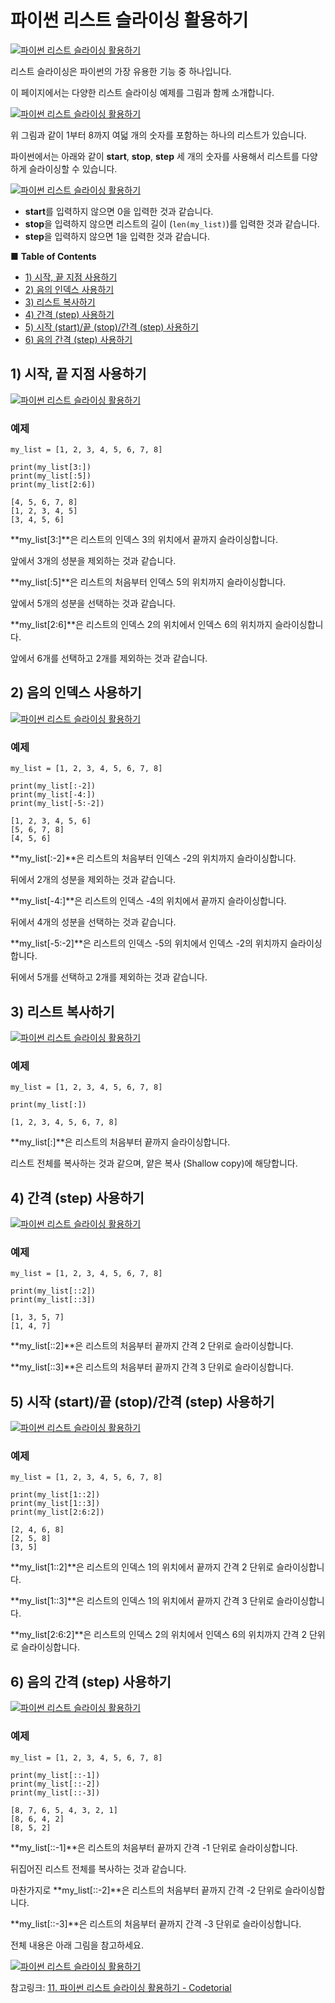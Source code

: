 # 파이썬 리스트 슬라이싱 활용하기

[![파이썬 리스트 슬라이싱 활용하기](https://codetorial.net/tips_and_examples/_images/list_slicing_00.png)](https://codetorial.net/tips_and_examples/_images/list_slicing_00.png)



리스트 슬라이싱은 파이썬의 가장 유용한 기능 중 하나입니다.

이 페이지에서는 다양한 리스트 슬라이싱 예제를 그림과 함께 소개합니다.

[![파이썬 리스트 슬라이싱 활용하기](https://codetorial.net/tips_and_examples/_images/list_slicing_01.png)](https://codetorial.net/tips_and_examples/_images/list_slicing_01.png)

위 그림과 같이 1부터 8까지 여덟 개의 숫자를 포함하는 하나의 리스트가 있습니다.

파이썬에서는 아래와 같이 **start**, **stop**, **step** 세 개의 숫자를 사용해서 리스트를 다양하게 슬라이싱할 수 있습니다.

[![파이썬 리스트 슬라이싱 활용하기](https://codetorial.net/tips_and_examples/_images/list_slicing_02.png)](https://codetorial.net/tips_and_examples/_images/list_slicing_02.png)

- **start**를 입력하지 않으면 0을 입력한 것과 같습니다.
- **stop**을 입력하지 않으면 리스트의 길이 (`len(my_list)`)를 입력한 것과 같습니다.
- **step**을 입력하지 않으면 1을 입력한 것과 같습니다.

■ **Table of Contents**

- [1) 시작, 끝 지점 사용하기](https://codetorial.net/tips_and_examples/list_slicing.html#id2)
- [2) 음의 인덱스 사용하기](https://codetorial.net/tips_and_examples/list_slicing.html#id4)
- [3) 리스트 복사하기](https://codetorial.net/tips_and_examples/list_slicing.html#id6)
- [4) 간격 (step) 사용하기](https://codetorial.net/tips_and_examples/list_slicing.html#step)
- [5) 시작 (start)/끝 (stop)/간격 (step) 사용하기](https://codetorial.net/tips_and_examples/list_slicing.html#start-stop-step)
- [6) 음의 간격 (step) 사용하기](https://codetorial.net/tips_and_examples/list_slicing.html#id10)

## 1) 시작, 끝 지점 사용하기

[![파이썬 리스트 슬라이싱 활용하기](https://codetorial.net/tips_and_examples/_images/list_slicing_03.png)](https://codetorial.net/tips_and_examples/_images/list_slicing_03.png)

### 예제

```
my_list = [1, 2, 3, 4, 5, 6, 7, 8]

print(my_list[3:])
print(my_list[:5])
print(my_list[2:6])
```

```
[4, 5, 6, 7, 8]
[1, 2, 3, 4, 5]
[3, 4, 5, 6]
```



**my_list[3:]**은 리스트의 인덱스 3의 위치에서 끝까지 슬라이싱합니다.

앞에서 3개의 성분을 제외하는 것과 같습니다.

**my_list[:5]**은 리스트의 처음부터 인덱스 5의 위치까지 슬라이싱합니다.

앞에서 5개의 성분을 선택하는 것과 같습니다.

**my_list[2:6]**은 리스트의 인덱스 2의 위치에서 인덱스 6의 위치까지 슬라이싱합니다.

앞에서 6개를 선택하고 2개를 제외하는 것과 같습니다.

## 2) 음의 인덱스 사용하기

[![파이썬 리스트 슬라이싱 활용하기](https://codetorial.net/tips_and_examples/_images/list_slicing_04.png)](https://codetorial.net/tips_and_examples/_images/list_slicing_04.png)

### 예제

```
my_list = [1, 2, 3, 4, 5, 6, 7, 8]

print(my_list[:-2])
print(my_list[-4:])
print(my_list[-5:-2])
```

```
[1, 2, 3, 4, 5, 6]
[5, 6, 7, 8]
[4, 5, 6]
```



**my_list[:-2]**은 리스트의 처음부터 인덱스 -2의 위치까지 슬라이싱합니다.

뒤에서 2개의 성분을 제외하는 것과 같습니다.

**my_list[-4:]**은 리스트의 인덱스 -4의 위치에서 끝까지 슬라이싱합니다.

뒤에서 4개의 성분을 선택하는 것과 같습니다.

**my_list[-5:-2]**은 리스트의 인덱스 -5의 위치에서 인덱스 -2의 위치까지 슬라이싱합니다.

뒤에서 5개를 선택하고 2개를 제외하는 것과 같습니다.

## 3) 리스트 복사하기

[![파이썬 리스트 슬라이싱 활용하기](https://codetorial.net/tips_and_examples/_images/list_slicing_05.png)](https://codetorial.net/tips_and_examples/_images/list_slicing_05.png)

### 예제

```
my_list = [1, 2, 3, 4, 5, 6, 7, 8]

print(my_list[:])
```

```
[1, 2, 3, 4, 5, 6, 7, 8]
```



**my_list[:]**은 리스트의 처음부터 끝까지 슬라이싱합니다.

리스트 전체를 복사하는 것과 같으며, 얕은 복사 (Shallow copy)에 해당합니다.

## 4) 간격 (step) 사용하기

[![파이썬 리스트 슬라이싱 활용하기](https://codetorial.net/tips_and_examples/_images/list_slicing_06.png)](https://codetorial.net/tips_and_examples/_images/list_slicing_06.png)

### 예제

```
my_list = [1, 2, 3, 4, 5, 6, 7, 8]

print(my_list[::2])
print(my_list[::3])
```

```
[1, 3, 5, 7]
[1, 4, 7]
```



**my_list[::2]**은 리스트의 처음부터 끝까지 간격 2 단위로 슬라이싱합니다.

**my_list[::3]**은 리스트의 처음부터 끝까지 간격 3 단위로 슬라이싱합니다.

## 5) 시작 (start)/끝 (stop)/간격 (step) 사용하기

[![파이썬 리스트 슬라이싱 활용하기](https://codetorial.net/tips_and_examples/_images/list_slicing_07.png)](https://codetorial.net/tips_and_examples/_images/list_slicing_07.png)

### 예제

```
my_list = [1, 2, 3, 4, 5, 6, 7, 8]

print(my_list[1::2])
print(my_list[1::3])
print(my_list[2:6:2])
```

```
[2, 4, 6, 8]
[2, 5, 8]
[3, 5]
```



**my_list[1::2]**은 리스트의 인덱스 1의 위치에서 끝까지 간격 2 단위로 슬라이싱합니다.

**my_list[1::3]**은 리스트의 인덱스 1의 위치에서 끝까지 간격 3 단위로 슬라이싱합니다.

**my_list[2:6:2]**은 리스트의 인덱스 2의 위치에서 인덱스 6의 위치까지 간격 2 단위로 슬라이싱합니다.

## 6) 음의 간격 (step) 사용하기

[![파이썬 리스트 슬라이싱 활용하기](https://codetorial.net/tips_and_examples/_images/list_slicing_08.png)](https://codetorial.net/tips_and_examples/_images/list_slicing_08.png)

### 예제

```
my_list = [1, 2, 3, 4, 5, 6, 7, 8]

print(my_list[::-1])
print(my_list[::-2])
print(my_list[::-3])
```

```
[8, 7, 6, 5, 4, 3, 2, 1]
[8, 6, 4, 2]
[8, 5, 2]
```



**my_list[::-1]**은 리스트의 처음부터 끝까지 간격 -1 단위로 슬라이싱합니다.

뒤집어진 리스트 전체를 복사하는 것과 같습니다.

마찬가지로 **my_list[::-2]**은 리스트의 처음부터 끝까지 간격 -2 단위로 슬라이싱합니다.

**my_list[::-3]**은 리스트의 처음부터 끝까지 간격 -3 단위로 슬라이싱합니다.

전체 내용은 아래 그림을 참고하세요.

[![파이썬 리스트 슬라이싱 활용하기](https://codetorial.net/tips_and_examples/_images/list_slicing_09.png)](https://codetorial.net/tips_and_examples/_images/list_slicing_09.png)





참고링크: [11. 파이썬 리스트 슬라이싱 활용하기 - Codetorial](https://codetorial.net/tips_and_examples/list_slicing.html)